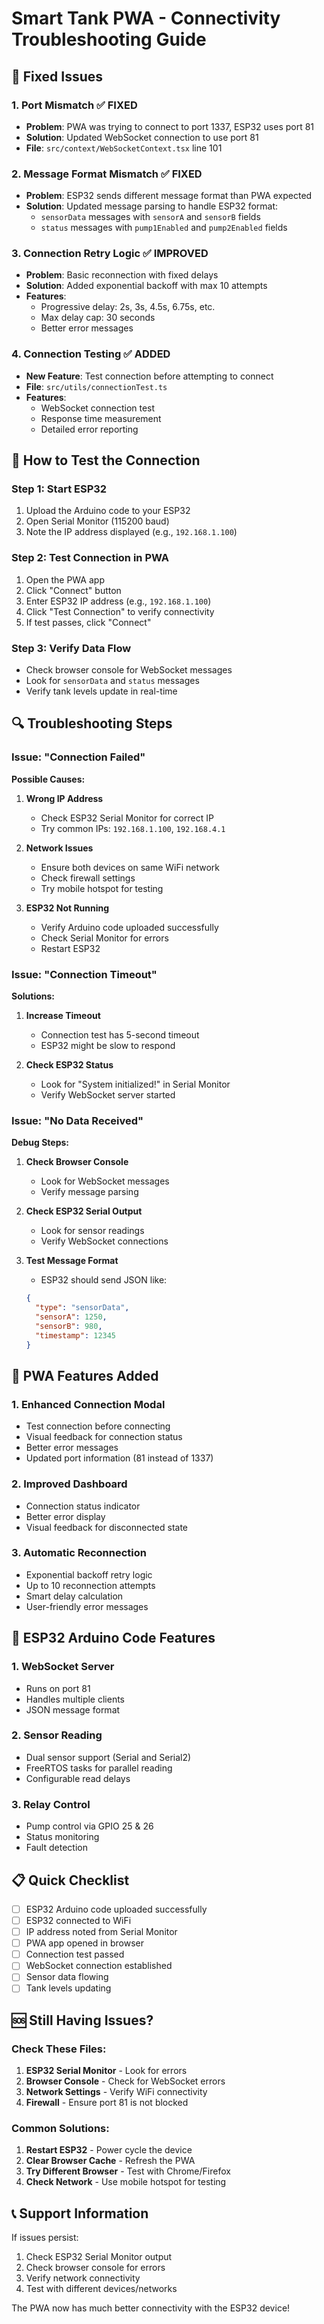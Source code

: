 # Smart Tank PWA - Connectivity Troubleshooting Guide

## 🔧 Fixed Issues

### 1. **Port Mismatch** ✅ FIXED
- **Problem**: PWA was trying to connect to port 1337, ESP32 uses port 81
- **Solution**: Updated WebSocket connection to use port 81
- **File**: `src/context/WebSocketContext.tsx` line 101

### 2. **Message Format Mismatch** ✅ FIXED
- **Problem**: ESP32 sends different message format than PWA expected
- **Solution**: Updated message parsing to handle ESP32 format:
  - `sensorData` messages with `sensorA` and `sensorB` fields
  - `status` messages with `pump1Enabled` and `pump2Enabled` fields

### 3. **Connection Retry Logic** ✅ IMPROVED
- **Problem**: Basic reconnection with fixed delays
- **Solution**: Added exponential backoff with max 10 attempts
- **Features**:
  - Progressive delay: 2s, 3s, 4.5s, 6.75s, etc.
  - Max delay cap: 30 seconds
  - Better error messages

### 4. **Connection Testing** ✅ ADDED
- **New Feature**: Test connection before attempting to connect
- **File**: `src/utils/connectionTest.ts`
- **Features**:
  - WebSocket connection test
  - Response time measurement
  - Detailed error reporting

## 🚀 How to Test the Connection

### Step 1: Start ESP32
1. Upload the Arduino code to your ESP32
2. Open Serial Monitor (115200 baud)
3. Note the IP address displayed (e.g., `192.168.1.100`)

### Step 2: Test Connection in PWA
1. Open the PWA app
2. Click "Connect" button
3. Enter ESP32 IP address (e.g., `192.168.1.100`)
4. Click "Test Connection" to verify connectivity
5. If test passes, click "Connect"

### Step 3: Verify Data Flow
- Check browser console for WebSocket messages
- Look for `sensorData` and `status` messages
- Verify tank levels update in real-time

## 🔍 Troubleshooting Steps

### Issue: "Connection Failed"
**Possible Causes:**
1. **Wrong IP Address**
   - Check ESP32 Serial Monitor for correct IP
   - Try common IPs: `192.168.1.100`, `192.168.4.1`

2. **Network Issues**
   - Ensure both devices on same WiFi network
   - Check firewall settings
   - Try mobile hotspot for testing

3. **ESP32 Not Running**
   - Verify Arduino code uploaded successfully
   - Check Serial Monitor for errors
   - Restart ESP32

### Issue: "Connection Timeout"
**Solutions:**
1. **Increase Timeout**
   - Connection test has 5-second timeout
   - ESP32 might be slow to respond

2. **Check ESP32 Status**
   - Look for "System initialized!" in Serial Monitor
   - Verify WebSocket server started

### Issue: "No Data Received"
**Debug Steps:**
1. **Check Browser Console**
   - Look for WebSocket messages
   - Verify message parsing

2. **Check ESP32 Serial Output**
   - Look for sensor readings
   - Verify WebSocket connections

3. **Test Message Format**
   - ESP32 should send JSON like:
   ```json
   {
     "type": "sensorData",
     "sensorA": 1250,
     "sensorB": 980,
     "timestamp": 12345
   }
   ```

## 📱 PWA Features Added

### 1. **Enhanced Connection Modal**
- Test connection before connecting
- Visual feedback for connection status
- Better error messages
- Updated port information (81 instead of 1337)

### 2. **Improved Dashboard**
- Connection status indicator
- Better error display
- Visual feedback for disconnected state

### 3. **Automatic Reconnection**
- Exponential backoff retry logic
- Up to 10 reconnection attempts
- Smart delay calculation
- User-friendly error messages

## 🔧 ESP32 Arduino Code Features

### 1. **WebSocket Server**
- Runs on port 81
- Handles multiple clients
- JSON message format

### 2. **Sensor Reading**
- Dual sensor support (Serial and Serial2)
- FreeRTOS tasks for parallel reading
- Configurable read delays

### 3. **Relay Control**
- Pump control via GPIO 25 & 26
- Status monitoring
- Fault detection

## 📋 Quick Checklist

- [ ] ESP32 Arduino code uploaded successfully
- [ ] ESP32 connected to WiFi
- [ ] IP address noted from Serial Monitor
- [ ] PWA app opened in browser
- [ ] Connection test passed
- [ ] WebSocket connection established
- [ ] Sensor data flowing
- [ ] Tank levels updating

## 🆘 Still Having Issues?

### Check These Files:
1. **ESP32 Serial Monitor** - Look for errors
2. **Browser Console** - Check for WebSocket errors
3. **Network Settings** - Verify WiFi connectivity
4. **Firewall** - Ensure port 81 is not blocked

### Common Solutions:
1. **Restart ESP32** - Power cycle the device
2. **Clear Browser Cache** - Refresh the PWA
3. **Try Different Browser** - Test with Chrome/Firefox
4. **Check Network** - Use mobile hotspot for testing

## 📞 Support Information

If issues persist:
1. Check ESP32 Serial Monitor output
2. Check browser console for errors
3. Verify network connectivity
4. Test with different devices/networks

The PWA now has much better connectivity with the ESP32 device!
